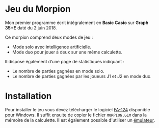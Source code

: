 # Jeu du Morpion
Mon premier programme écrit intégralement en **Basic Casio** sur **Graph 35+E** daté du 2 juin 2018.

Ce morpion comprend deux modes de jeu :
* Mode solo avec intelligence artificielle.
* Mode duo pour jouer à deux sur une même calculette.

Il dispose également d'une page de statistiques indiquant :
* Le nombre de parties gagnées en mode solo.
* Le nombre de parties gagnées par les joueurs J1 et J2 en mode duo.

# Installation
Pour installer le jeu vous devez télécharger le logiciel [FA-124](https://www.casio-education.fr/produits/logiciel-fa-124-usb/) disponible pour Windows.
Il suffit ensuite de copier le fichier `MORPION.G1M` dans la mémoire de la calculette.
Il est également possible d'utiliser un [émulateur](https://www.casio-education.fr/produits/emulateur-graph35eii/).
 
